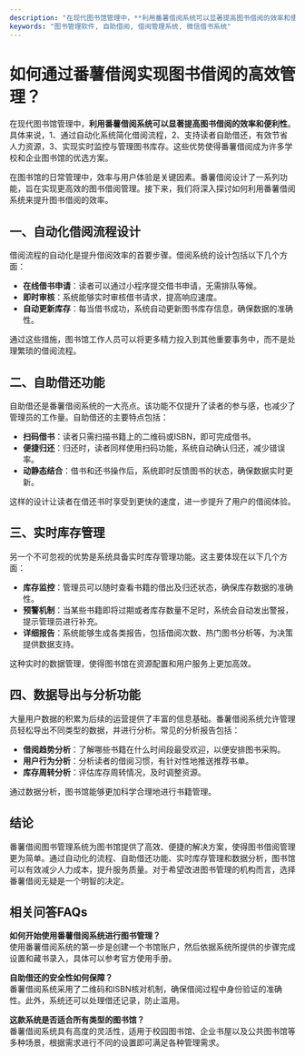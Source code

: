 ```yaml
---
description: "在现代图书馆管理中，**利用番薯借阅系统可以显著提高图书借阅的效率和便利性**。具体来说，1、通过自动化系统简化借阅流程，2、支持读者自助借还，有效节省人力资源，3、实现实时监控与管理图书库存。这些优势使得番薯借阅成为许多学校和企业图书馆的优选方案。"
keywords: "图书管理软件, 自助借阅, 借阅管理系统, 微信借书系统"
---
```

# 如何通过番薯借阅实现图书借阅的高效管理？

在现代图书馆管理中，**利用番薯借阅系统可以显著提高图书借阅的效率和便利性**。具体来说，1、通过自动化系统简化借阅流程，2、支持读者自助借还，有效节省人力资源，3、实现实时监控与管理图书库存。这些优势使得番薯借阅成为许多学校和企业图书馆的优选方案。

在图书馆的日常管理中，效率与用户体验是关键因素。番薯借阅设计了一系列功能，旨在实现更高效的图书借阅管理。接下来，我们将深入探讨如何利用番薯借阅系统来提升图书借阅的效率。

## 一、自动化借阅流程设计

借阅流程的自动化是提升借阅效率的首要步骤。借阅系统的设计包括以下几个方面：

- **在线借书申请**：读者可以通过小程序提交借书申请，无需排队等候。
- **即时审核**：系统能够实时审核借书请求，提高响应速度。
- **自动更新库存**：每当借书成功，系统自动更新图书库存信息，确保数据的准确性。

通过这些措施，图书馆工作人员可以将更多精力投入到其他重要事务中，而不是处理繁琐的借阅流程。

## 二、自助借还功能

自助借还是番薯借阅系统的一大亮点。该功能不仅提升了读者的参与感，也减少了管理员的工作量。自助借还的主要特点包括：

- **扫码借书**：读者只需扫描书籍上的二维码或ISBN，即可完成借书。
- **便捷归还**：归还时，读者同样使用扫码功能，系统自动确认归还，减少错误率。
- **动静态结合**：借书和还书操作后，系统即时反馈图书的状态，确保数据实时更新。

这样的设计让读者在借还书时享受到更快的速度，进一步提升了用户的借阅体验。

## 三、实时库存管理

另一个不可忽视的优势是系统具备实时库存管理功能。这主要体现在以下几个方面：

- **库存监控**：管理员可以随时查看书籍的借出及归还状态，确保库存数据的准确性。
- **预警机制**：当某些书籍即将过期或者库存数量不足时，系统会自动发出警报，提示管理员进行补充。
- **详细报告**：系统能够生成各类报告，包括借阅次数、热门图书分析等，为决策提供数据支持。

这种实时的数据管理，使得图书馆在资源配置和用户服务上更加高效。

## 四、数据导出与分析功能

大量用户数据的积累为后续的运营提供了丰富的信息基础。番薯借阅系统允许管理员轻松导出不同类型的数据，并进行分析。常见的分析报告包括：

- **借阅趋势分析**：了解哪些书籍在什么时间段最受欢迎，以便安排图书采购。
- **用户行为分析**：分析读者的借阅习惯，有针对性地推送推荐书单。
- **库存周转分析**：评估库存周转情况，及时调整资源。

通过数据分析，图书馆能够更加科学合理地进行书籍管理。

## 结论

番薯借阅图书管理系统为图书馆提供了高效、便捷的解决方案，使得图书借阅管理更为简单。通过自动化的流程、自助借还功能、实时库存管理和数据分析，图书馆可以有效减少人力成本，提升服务质量。对于希望改进图书管理的机构而言，选择番薯借阅无疑是一个明智的决定。

## 相关问答FAQs

**如何开始使用番薯借阅系统进行图书管理？**  
使用番薯借阅系统的第一步是创建一个书馆账户，然后依据系统所提供的步骤完成设置和藏书录入，具体可以参考官方使用手册。

**自助借还的安全性如何保障？**  
番薯借阅系统采用了二维码和ISBN核对机制，确保借阅过程中身份验证的准确性。此外，系统还可以处理借还记录，防止滥用。

**这款系统是否适合所有类型的图书馆？**  
番薯借阅系统具有高度的灵活性，适用于校园图书馆、企业书屋以及公共图书馆等多种场景，根据需求进行不同的设置即可满足各种管理需求。
